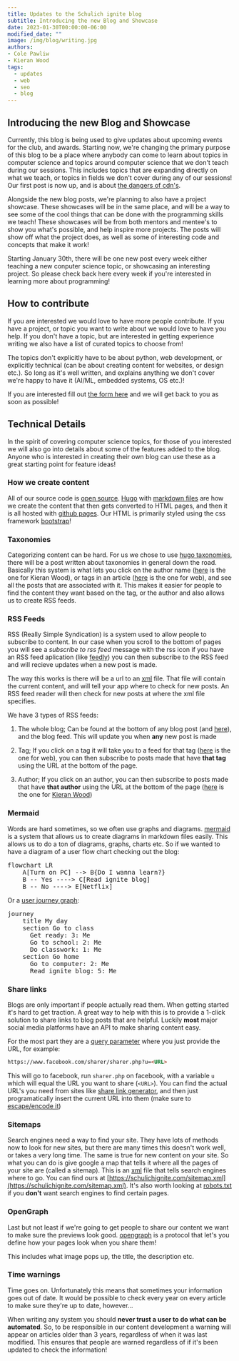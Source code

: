 ```yaml
---
title: Updates to the Schulich ignite blog
subtitle: Introducing the new Blog and Showcase
date: 2023-01-30T00:00:00-06:00
modified_date: ""
image: /img/blog/writing.jpg
authors: 
- Cole Pawliw
- Kieran Wood
tags:
  - updates
  - web
  - seo
  - blog
---
```


## Introducing the new Blog and Showcase

Currently, this blog is being used to give updates about upcoming events for the club, and awards. Starting now, we're changing the primary purpose of this blog to be a place where anybody can come to learn about topics in computer science and topics around computer science that we don't teach during our sessions. This includes topics that are expanding directly on what we teach, or topics in fields we don't cover during any of our sessions! Our first post is now up, and is about [the dangers of cdn's](https://schulichignite.com/blog/dangers-of-cdns/). 

Alongside the new blog posts, we're planning to also have a project showcase. These showcases will be in the same place, and will be a way to see some of the cool things that can be done with the programming skills we teach! These showcases will be from both mentors and mentee's to show you what's possible, and help inspire more projects. The posts will show off what the project does, as well as some of interesting code and concepts that make it work!

Starting January 30th, there will be one new post every week either teaching a new conputer science topic, or showcasing an interesting project. So please check back here every week if you're interested in learning more about programming!

## How to contribute

If you are interested we would love to have more people contribute. If you have a project, or topic you want to write about we would love to have you help. If you don't have a topic, but are interested in getting experience writing we also have a list of curated topics to choose from!

The topics don't explicitly have to be about python, web development, or explicitly technical (can be about creating content for websites, or design etc.). So long as it's well written, and explains anything we don't cover we're happy to have it (AI/ML, embedded systems, OS etc.)!

If you are interested fill out [the form here](https://docs.google.com/forms/d/e/1FAIpQLSds_793iSMZRsRdHArcrfsNKYb6WXTDgaSkd2C8umjOL_E58Q/viewform?usp=sharing) and we will get back to you as soon as possible!

## Technical Details

In the spirit of covering computer science topics, for those of you interested we will also go into details about some of the features added to the blog. Anyone who is interested in creating their own blog can use these as a great starting point for feature ideas!

### How we create content

All of our source code is [open source](https://github.com/schulich-Ignite/website). [Hugo](https://gohugo.io/) with [markdown files](https://www.markdownguide.org/) are how we create the content that then gets converted to HTML pages, and then it is all hosted with [github pages](https://pages.github.com/). Our HTML is primarily styled using the css framework [bootstrap](https://getbootstrap.com/)!

### Taxonomies

Categorizing content can be hard. For us we chose to use [hugo taxonomies](https://gohugo.io/content-management/taxonomies/), there will be a post written about taxonomies in general down the road. Basically this system is what lets you click on the author name ([here](https://schulichignite.com/authors/kieran-wood/) is the one for Kieran Wood), or tags in an article ([here](https://schulichignite.com/tags/web/) is the one for web), and see all the posts that are associated with it. This makes it easier for people to find the content they want based on the tag, or the author and also allows us to create RSS feeds.

### RSS Feeds

RSS (Really Simple Syndication) is a system used to allow people to subscribe to content. In our case when you scroll to the bottom of pages you will see a *subscribe to rss feed* message with the rss icon <i class="bi bi-rss"></i> if you have an RSS feed aplication (like [feedly](https://feedly.com/)) you can then subscribe to the RSS feed and will recieve updates when a new post is made. 

The way this works is there will be a url to an [xml](https://en.wikipedia.org/wiki/XML) file. That file will contain the current content, and will tell your app where to check for new posts. An RSS feed reader will then check for new posts at where the xml file specifies.

We have 3 types of RSS feeds:

1. The whole blog; Can be found at the bottom of any blog post (and [here](https://schulichignite.com/blog/index.xml)), and the blog feed. This will update you when **any** new post is made

2. Tag; If you click on a tag it will take you to a feed for that tag ([here](https://schulichignite.com/tags/web/index.xml) is the one for web), you can then subscribe to posts made that have **that tag** using the URL at the bottom of the page.

3. Author; If you click on an author, you can then subscribe to posts made that have **that author** using the URL at the bottom of the page ([here](https://schulichignite.com/authors/kieran-wood/index.xml) is the one for [Kieran Wood](https://schulichignite.com/authors/kieran-wood/))

### Mermaid

Words are hard sometimes, so we often use graphs and diagrams. [mermaid](https://mermaid.js.org/#/) is a system that allows us to create diagrams in markdown files easily. This allows us to do a ton of diagrams, graphs, charts etc. So if we wanted to have a diagram of a user flow chart checking out the blog:

<pre class="mermaid">
flowchart LR
    A[Turn on PC] --> B{Do I wanna learn?}
    B -- Yes ----> C[Read ignite blog]
    B -- No ----> E[Netflix]
</pre>

Or a [user journey graph](https://mermaid.js.org/syntax/userJourney.html):

<pre class="mermaid">
journey
    title My day
    section Go to class
      Get ready: 3: Me
      Go to school: 2: Me
      Do classwork: 1: Me
    section Go home
      Go to computer: 2: Me
      Read ignite blog: 5: Me
</pre>


### Share links

Blogs are only important if people actually read them. When getting started it's hard to get traction. A great way to help with this is to provide a 1-click solution to share links to blog posts that are helpful. Luckily **most** major social media platforms have an API to make sharing content easy. 

For the most part they are a [query  parameter](https://www.branch.io/glossary/query-parameters/) where you just provide the URL, for example:

```html
https://www.facebook.com/sharer/sharer.php?u=<URL>
```

This will go to facebook, run `sharer.php` on facebook, with a variable `u` which will equal the URL you want to share (`<URL>`). You can find the actual URL's you need from sites like [share link generator](https://www.sharelinkgenerator.com/), and then just programatically insert the current URL into them (make sure to [escape/encode it](https://www.urlencoder.org/#:~:text=URL%2Dencoding%2C%20also,in%20HTTP%20requests.))

### Sitemaps

Search engines need a way to find your site. They have lots of methods now to look for new sites, but there are many times this doesn't work well, or takes a very long time. The same is true for new content on your site. So what you can do is give google a map that tells it where all the pages of your site are (called a sitemap). This is an [xml](https://en.wikipedia.org/wiki/XML) file that tells search engines where to go. You can find ours at [https://schulichignite.com/sitemap.xml](https://schulichignite.com/sitemap.xml). It's also worth looking at [robots.txt](https://developers.google.com/search/docs/crawling-indexing/robots/intro) if you **don't** want search engines to find certain pages.

### OpenGraph

Last but not least if we're going to get people to share our content we want to make sure the previews look good. [opengraph](https://ogp.me/) is a protocol that let's you define how your pages look when you share them!

This includes what image pops up, the title, the description etc.

### Time warnings

Time goes on. Unfortunately this means that sometimes your information goes out of date. It would be possible to check every year on every article to make sure they're up to date, however...

When writing any system you should **never trust a user to do what can be automated**. So, to be responsible in our content development a warning will appear on articles older than 3 years, regardless of when it was last modified. This ensures that people are warned regardless of if it's been updated to check the information!

